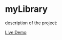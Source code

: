 # myLibrary
description of the project:

[Live Demo](https://kimhak99.github.io/myLibrary/index.html)
